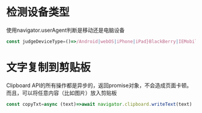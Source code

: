# 检测设备类型
使用navigator.userAgent判断是移动还是电脑设备
```js
const judgeDeviceType=()=>/Android|webOS|iPhone|iPad}BlackBerry|IEMobile}operaMini/i.test(navigator.userAgent)?'Mobile':'PC'
```

# 文字复制到剪贴板
Clipboard API的所有操作都是异步的，返回promise对象，不会造成页面卡顿。而且，可以将任意内容（比如图片）放入剪贴板
```js
const copyTxt=async (text)=>await navigator.clipboard.writeText(text)
```


